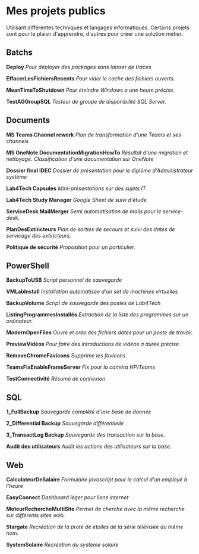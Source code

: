 # Mes projets publics
Utilisant différentes techniques et langages informatiques.
Certains projets sont pour le plaisir d'apprendre, d'autres pour créer une solution métier.

## Batchs

**Deploy**
*Pour déployer des packages sans laisser de traces*

**EffacerLesFichiersRecents**
*Pour vider le cache des fichiers ouverts.*

**MeanTimeToShutdown**
*Pour éteindre Windows a une heure précise.*

**TestAGGroupSQL**
*Testeur de groupe de disponibilité SQL Server.*

## Documents

**MS Teams Channel rework**
*Plan de transformation d'une Teams et ses channels*

**MS OneNote DocumentationMigrationHowTo**
*Résultat d'une migration et nettoyage.*
*Classification d'une documentation sur OneNote*

**Dossier final IDEC**
*Dossier de présentation pour le diplôme d'Administrateur système*

**Lab4Tech Capsules**
*Mini-présentations sur des sujets IT*

**Lab4Tech Study Manager**
*Google Sheet de suivi d'étude.*

**ServiceDesk MailMerger**
*Semi automatisation de mails pour le service-desk.*

**PlanDesExtincteurs**
*Plan de sorties de secours et suivi des dates de servicage des extincteurs.*

**Politique de sécurité**
*Proposition pour un particulier.*

## PowerShell

**BackupToUSB**
*Script personnel de sauvegarde*

**VMLabInstall**
*Installation automatisée d'un set de machines virtuelles*

**BackupVolume**
*Script de sauvegarde des postes de Lab4Tech*

**ListingProgrammesInstallés**
*Extraction de la liste des programmes sur un ordinateur.*

**ModernOpenFiles**
*Ouvre et crée des fichiers datés pour un poste de travail.*

**PreviewVidéos**
*Pour faire des introductions de vidéos a durée précise.*

**RemoveChromeFavicons**
*Supprime les favicons.*

**TeamsFixEnableFrameServer**
*Fix pour la caméra HP/Teams*

**TestConnectivité**
*Résumé de connexion*

## SQL

**1_FullBackup**
*Sauvegarde complète d'une base de donnée*

**2_Differential Backup**
*Sauvegarde différentielle*

**3_TransactLog Backup**
*Sauvegarde des transaction sur la base.*

**Audit des utilisateurs**
*Audit les actions des utilisateurs sur la base.*

## Web

**CalculateurDeSalaire**
*Formulaire javascript pour le calcul d'un employé à l'heure*

**EasyConnect**
*Dashboard léger pour liens internet*

**MoteurRechercheMultiSite**
*Permet de cherche avec la même recherche sur différents sites web.*

**Stargate**
*Recréation de la prote de étoiles de la série télévisée du même nom.*

**SystemSolaire**
*Recréation du système solaire*
